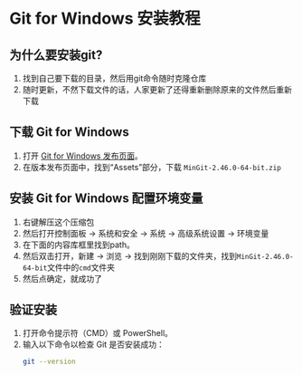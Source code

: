 # Git for Windows 安装教程

## 为什么要安装git?

1. 找到自己要下载的目录，然后用git命令随时克隆仓库
2. 随时更新，不然下载文件的话，人家更新了还得重新删除原来的文件然后重新下载


## 下载 Git for Windows

1. 打开 [Git for Windows 发布页面](https://github.com/git-for-windows/git/releases)。
2. 在版本发布页面中，找到“Assets”部分，下载 `MinGit-2.46.0-64-bit.zip
`

## 安装 Git for Windows 配置环境变量

1. 右键解压这个压缩包
2. 然后打开控制面板 -> 系统和安全 -> 系统 -> 高级系统设置 -> 环境变量 
3. 在下面的内容库框里找到path。
4. 然后双击打开，新建 -> 浏览 -> 找到刚刚下载的文件夹，找到`MinGit-2.46.0-64-bit`文件中的`cmd`文件夹
5. 然后点确定，就成功了


## 验证安装

1. 打开命令提示符（CMD）或 PowerShell。
2. 输入以下命令以检查 Git 是否安装成功：
   ```bash
   git --version

